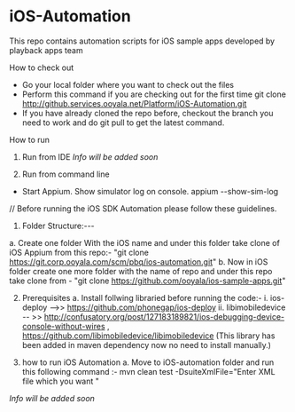 iOS-Automation
==============

This repo contains automation scripts for iOS sample apps developed by playback apps team

How to check out
- Go your local folder where you want to check out the files 
- Perform this command if you are checking out for the first time 
  git clone http://github.services.ooyala.net/Platform/iOS-Automation.git
- If you have already cloned the repo before, checkout the branch you need to work and do git pull to get the latest command. 


How to run

1. Run from IDE
*Info will be added soon*


2. Run from command line
- Start Appium. Show simulator log on console.
appium --show-sim-log




// Before running the iOS SDK Automation please follow these guidelines.

1. Folder Structure:---

a. Create one folder With the iOS name and under this folder take clone of iOS Appium from this repo:- "git clone https://git.corp.ooyala.com/scm/pbq/ios-automation.git"
b. Now in iOS folder create one more folder with the name of repo and under this repo take clone from - "git clone https://github.com/ooyala/ios-sample-apps.git"

2. Prerequisites
 a. Install follwing libraried before running the code:-
    i. ios-deploy -->> https://github.com/phonegap/ios-deploy
   ii. libimobiledevice -- >> http://confusatory.org/post/127183189821/ios-debugging-device-console-without-wires , https://github.com/libimobiledevice/libimobiledevice (This library has been added in maven dependency now no need to install manually.)

3. how to run iOS Automation
a. Move to iOS-automation folder and run this following command :-
        mvn clean test -DsuiteXmlFile="Enter XML file which you want "

*Info will be added soon*
